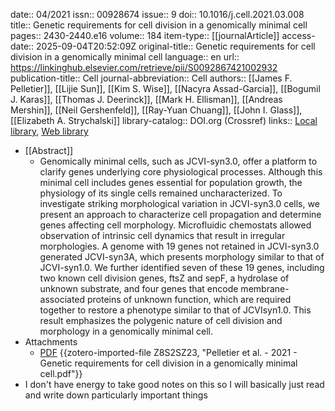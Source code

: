 date:: 04/2021
issn:: 00928674
issue:: 9
doi:: 10.1016/j.cell.2021.03.008
title:: Genetic requirements for cell division in a genomically minimal cell
pages:: 2430-2440.e16
volume:: 184
item-type:: [[journalArticle]]
access-date:: 2025-09-04T20:52:09Z
original-title:: Genetic requirements for cell division in a genomically minimal cell
language:: en
url:: https://linkinghub.elsevier.com/retrieve/pii/S0092867421002932
publication-title:: Cell
journal-abbreviation:: Cell
authors:: [[James F. Pelletier]], [[Lijie Sun]], [[Kim S. Wise]], [[Nacyra Assad-Garcia]], [[Bogumil J. Karas]], [[Thomas J. Deerinck]], [[Mark H. Ellisman]], [[Andreas Mershin]], [[Neil Gershenfeld]], [[Ray-Yuan Chuang]], [[John I. Glass]], [[Elizabeth A. Strychalski]]
library-catalog:: DOI.org (Crossref)
links:: [Local library](zotero://select/library/items/HH8CXRN4), [Web library](https://www.zotero.org/users/6106196/items/HH8CXRN4)

- [[Abstract]]
	- Genomically minimal cells, such as JCVI-syn3.0, offer a platform to clarify genes underlying core physiological processes. Although this minimal cell includes genes essential for population growth, the physiology of its single cells remained uncharacterized. To investigate striking morphological variation in JCVI-syn3.0 cells, we present an approach to characterize cell propagation and determine genes affecting cell morphology. Microfluidic chemostats allowed observation of intrinsic cell dynamics that result in irregular morphologies. A genome with 19 genes not retained in JCVI-syn3.0 generated JCVI-syn3A, which presents morphology similar to that of JCVI-syn1.0. We further identified seven of these 19 genes, including two known cell division genes, ftsZ and sepF, a hydrolase of unknown substrate, and four genes that encode membrane-associated proteins of unknown function, which are required together to restore a phenotype similar to that of JCVIsyn1.0. This result emphasizes the polygenic nature of cell division and morphology in a genomically minimal cell.
- Attachments
	- [PDF](zotero://select/library/items/Z8S2SZ23) {{zotero-imported-file Z8S2SZ23, "Pelletier et al. - 2021 - Genetic requirements for cell division in a genomically minimal cell.pdf"}}
- I don't have energy to take good notes on this so I will basically just read and write down particularly important things